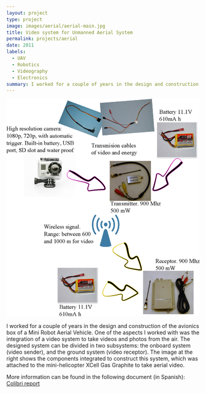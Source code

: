 ```yaml
---
layout: project
type: project
image: images/aerial/aerial-main.jpg
title: Video system for Unmanned Aerial System
permalink: projects/aerial
date: 2011
labels:
  - UAV
  - Robotics
  - Videography
  - Electronics
summary: I worked for a couple of years in the design and construction of the avionics box of a Mini Robot Aerial Vehicle. One of the aspects I worked with was the integration of a video system to take videos and photos from the air.
---
```


<img class="ui medium right floated rounded image" src="../images/aerial/aerial-diagram.png">

I worked for a couple of years in the design and construction of the avionics box of a Mini Robot Aerial Vehicle. One of the aspects I worked with was the integration of a video system to take videos and photos from the air. The designed system can be divided in two subsystems: the onboard system (video sender), and the ground system (video receptor). The image at the right shows the components integrated to construct this system, which was attached to the mini-helicopter XCell Gas Graphite to take aerial video.

More information can be found in the following document (in Spanish): <a href="../images/aerial/colibri.pdf"><i class="large github icon"></i>Colibri report</a>